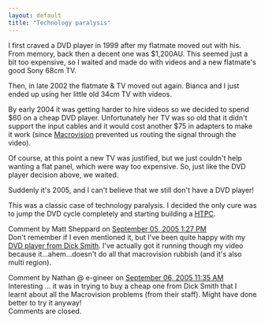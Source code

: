 ```yaml
---
layout: default
title: "Technology paralysis"
---
```


I first craved a DVD player in 1999 after my flatmate moved out with his. From
memory, back then a decent one was $1,200AU. This seemed just a bit too
expensive, so I waited and made do with videos and a new flatmate's good Sony
68cm TV.

Then, in late 2002 the flatmate &amp; TV moved out again. Bianca and I just
ended up using her little old 34cm TV with videos.

By early 2004 it was getting harder to hire videos so we decided to spend $60
on a cheap DVD player. Unfortunately her TV was so old that it didn't support
the input cables and it would cost another $75 in adapters to make it work
(since [Macrovision](http://en.wikipedia.org/wiki/Macrovision) prevented us
routing the signal through the video).

Of course, at this point a new TV was justified, but we just couldn't help
wanting a flat panel, which were way too expensive. So, just like the DVD
player decision above, we waited.

Suddenly it's 2005, and I can't believe that we still don't have a DVD player!

This was a classic case of technology paralysis. I decided the only cure was to
jump the DVD cycle completely and starting building a
[HTPC](http://en.wikipedia.org/wiki/HTPC).

<div id="blogComments">
  <a name="comments"></a>
  
  <a name="c112589085375615601"></a>
  <div class="blogComment">
    <div class="blogCommentByline">Comment by Matt Sheppard on <a href="#c112589085375615601" title="Comment permalink">September 05, 2005 1:27 PM</a> </div>
    <div class="blogCommentBody">Don't remember if I even mentioned it, but I've been quite happy with my <A HREF="http://www.dse.com.au/cgi-bin/dse.storefront/en/product/G1928" REL="nofollow">DVD player from Dick Smith</A>. I've actually got it running though my video because it...ahem...doesn't do all that macrovision rubbish (and it's also multi region).</div>
  </div>
  
  <a name="c112597055670370464"></a>
  <div class="blogComment">
    <div class="blogCommentByline">Comment by Nathan @ e-gineer on <a href="#c112597055670370464" title="Comment permalink">September 06, 2005 11:35 AM</a> </div>
    <div class="blogCommentBody">Interesting ... it was in trying to buy a cheap one from Dick Smith that I learnt about all the Macrovision problems (from their staff). Might have done better to try it anyway!</div>
  </div>

  <div class="blogCommentsClosed">Comments are closed.</div>

</div>
